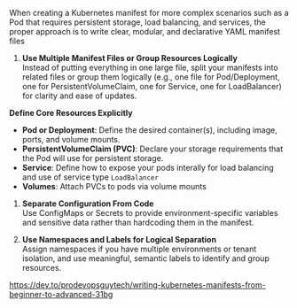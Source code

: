 When creating a Kubernetes manifest for more complex scenarios such as a Pod that requires persistent storage, load balancing, and services, the proper approach is to write clear, modular, and declarative YAML manifest files


1. **Use Multiple Manifest Files or Group Resources Logically**  
    Instead of putting everything in one large file, split your manifests into related files or group them logically (e.g., one file for Pod/Deployment, one for PersistentVolumeClaim, one for Service, one for LoadBalancer) for clarity and ease of updates.

**Define Core Resources Explicitly**

- **Pod or Deployment**: Define the desired container(s), including image, ports, and volume mounts.
- **PersistentVolumeClaim (PVC)**: Declare your storage requirements that the Pod will use for persistent storage.
- **Service**: Define how to expose your pods interally for load balancing and use of service type `LoadBalancer`
- **Volumes**:  Attach PVCs to pods via volume mounts

1. **Separate Configuration From Code**  
    Use ConfigMaps or Secrets to provide environment-specific variables and sensitive data rather than hardcoding them in the manifest.
    
2. **Use Namespaces and Labels for Logical Separation**  
    Assign namespaces if you have multiple environments or tenant isolation, and use meaningful, semantic labels to identify and group resources.

https://dev.to/prodevopsguytech/writing-kubernetes-manifests-from-beginner-to-advanced-31bg